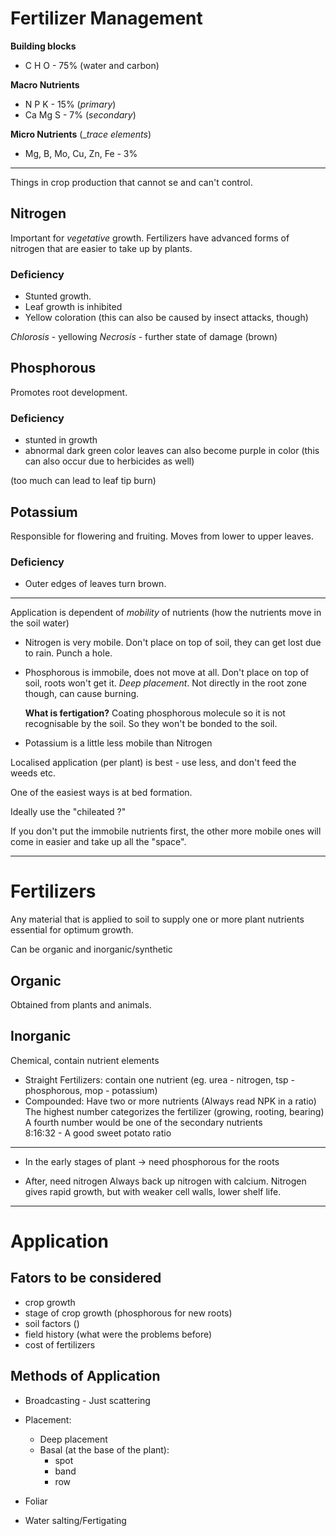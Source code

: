 # Fertilizer Management

**Building blocks**
* C H O - 75% (water and carbon)

**Macro Nutrients**

* N P K - 15% (_primary_)
* Ca Mg S - 7% (_secondary_)

**Micro Nutrients** (__trace elements_)
* Mg, B, Mo, Cu, Zn, Fe - 3%

---

Things in crop production that cannot se and can't control.

## Nitrogen

Important for _vegetative_ growth. 
Fertilizers have advanced forms of nitrogen that are easier to take up by plants.

### Deficiency

* Stunted growth.
* Leaf growth is inhibited
* Yellow coloration 
	(this can also be caused by insect attacks, though)

_Chlorosis_ - yellowing
_Necrosis_ - further state of damage (brown)

## Phosphorous

Promotes root development.

### Deficiency

* stunted in growth
* abnormal dark green color
	leaves can also become purple in color (this can also occur due to herbicides as well)

(too much can lead to leaf tip burn)

## Potassium

Responsible for flowering and fruiting.
Moves from lower to upper leaves.

### Deficiency 

* Outer edges of leaves turn brown.

---

Application is dependent of _mobility_ of nutrients (how the nutrients move in the soil water)

* Nitrogen is very mobile. Don't place on top of soil, they can get lost due to rain. Punch a hole.

* Phosphorous is immobile, does not move at all. Don't place on top of soil, roots won't get it. _Deep placement_.
	Not directly in the root zone though, can cause burning.

	**What is fertigation?** Coating phosphorous molecule so it is not recognisable by the soil. So they won't be bonded to the soil.

* Potassium is a little less mobile than Nitrogen

Localised application (per plant) is best - use less, and don't feed the weeds etc.

One of the easiest ways is at bed formation.

Ideally use the "chileated ?"

If you don't put the immobile nutrients first, the other more mobile ones will come in easier and take up all the "space".

---

# Fertilizers

Any material that is applied to soil to supply one or more plant nutrients essential for optimum growth.

Can be organic and inorganic/synthetic

## Organic

Obtained from plants and animals.

## Inorganic

Chemical, contain nutrient elements

* Straight Fertilizers: contain one nutrient (eg. urea - nitrogen, tsp - phosphorous, mop - potassium)
* Compounded: Have two or more nutrients (Always read NPK in a ratio)  
	The highest number categorizes the fertilizer (growing, rooting, bearing)  
	A fourth number would be one of the secondary nutrients  
	8:16:32 - A good sweet potato ratio

---

* In the early stages of plant -> need phosphorous for the roots

* After, need nitrogen
	Always back up nitrogen with calcium. Nitrogen gives rapid growth, but with weaker cell walls, lower shelf life.

---

# Application 

## Fators to be considered
* crop growth
* stage of crop growth (phosphorous for new roots)
* soil factors ()
* field history (what were the problems before)
* cost of fertilizers

## Methods of Application

* Broadcasting - Just scattering

* Placement:
	* Deep placement
	* Basal (at the base of the plant):
		* spot
		* band
		* row

* Foliar

* Water salting/Fertigating